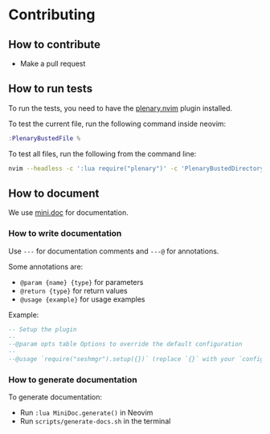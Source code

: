# Contributing

## How to contribute

- Make a pull request

## How to run tests

To run the tests, you need to have the [plenary.nvim](https://github.com/nvim-lua/plenary.nvim) plugin installed.

To test the current file, run the following command inside neovim:

```lua
:PlenaryBustedFile %
```

To test all files, run the following from the command line:

```bash
nvim --headless -c ':lua require("plenary")' -c 'PlenaryBustedDirectory lua/tests'
```

## How to document

We use [mini.doc](https://github.com/echasnovski/mini.doc) for documentation.

### How to write documentation

Use `---` for documentation comments and `---@` for annotations.

Some annotations are:

- `@param {name} {type}` for parameters
- `@return {type}` for return values
- `@usage {example}` for usage examples

Example:

```lua
-- Setup the plugin
--
--@param opts table Options to override the default configuration
--
--@usage `require("seshmgr").setup({})` (replace `{}` with your `configuration`)
```

### How to generate documentation

To generate documentation:

- Run `:lua MiniDoc.generate()` in Neovim
- Run `scripts/generate-docs.sh` in the terminal
